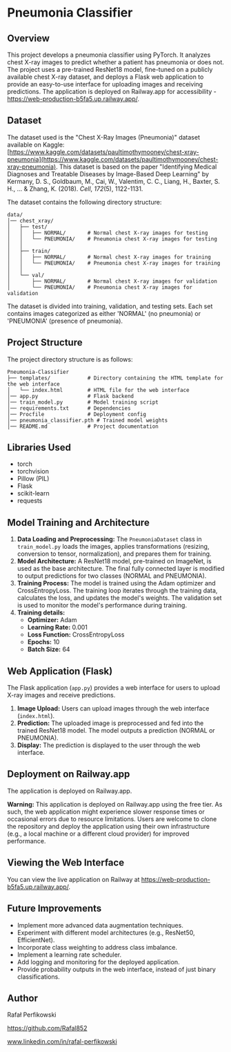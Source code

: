 # Pneumonia Classifier

## Overview

This project develops a pneumonia classifier using PyTorch.  It analyzes chest X-ray images to predict whether a patient has pneumonia or does not. The project uses a pre-trained ResNet18 model, fine-tuned on a publicly available chest X-ray dataset, and deploys a Flask web application to provide an easy-to-use interface for uploading images and receiving predictions.  The application is deployed on Railway.app for accessibility - https://web-production-b5fa5.up.railway.app/.

## Dataset

The dataset used is the "Chest X-Ray Images (Pneumonia)" dataset available on Kaggle: [https://www.kaggle.com/datasets/paultimothymooney/chest-xray-pneumonia](https://www.kaggle.com/datasets/paultimothymooney/chest-xray-pneumonia).  This dataset is based on the paper "Identifying Medical Diagnoses and Treatable Diseases by Image-Based Deep Learning" by Kermany, D. S., Goldbaum, M., Cai, W., Valentim, C. C., Liang, H., Baxter, S. H., ... & Zhang, K. (2018). *Cell*, *172*(5), 1122-1131.

The dataset contains the following directory structure:

```
data/
│── chest_xray/
│   ├── test/
│   │   ├── NORMAL/       # Normal chest X-ray images for testing
│   │   └── PNEUMONIA/    # Pneumonia chest X-ray images for testing
│   │
│   ├── train/
│   │   ├── NORMAL/       # Normal chest X-ray images for training
│   │   └── PNEUMONIA/    # Pneumonia chest X-ray images for training
│   │
│   └── val/
│       ├── NORMAL/       # Normal chest X-ray images for validation
│       └── PNEUMONIA/    # Pneumonia chest X-ray images for validation

```


The dataset is divided into training, validation, and testing sets. Each set contains images categorized as either 'NORMAL' (no pneumonia) or 'PNEUMONIA' (presence of pneumonia).

## Project Structure

The project directory structure is as follows:
```
Pneumonia-Classifier
├── templates/            # Directory containing the HTML template for the web interface
│   └── index.html        # HTML file for the web interface
│── app.py                # Flask backend
│── train_model.py        # Model training script
│── requirements.txt      # Dependencies
│── Procfile              # Deployment config
│── pneumonia_classifier.pth # Trained model weights
│── README.md             # Project documentation

```



## Libraries Used

- torch
- torchvision
- Pillow (PIL)
- Flask
- scikit-learn
- requests

## Model Training and Architecture

1.  **Data Loading and Preprocessing:** The `PneumoniaDataset` class in `train_model.py` loads the images, applies transformations (resizing, conversion to tensor, normalization), and prepares them for training.
2.  **Model Architecture:** A ResNet18 model, pre-trained on ImageNet, is used as the base architecture. The final fully connected layer is modified to output predictions for two classes (NORMAL and PNEUMONIA).
3.  **Training Process:** The model is trained using the Adam optimizer and CrossEntropyLoss. The training loop iterates through the training data, calculates the loss, and updates the model's weights. The validation set is used to monitor the model's performance during training.
4.  **Training details:**
    *   **Optimizer:** Adam
    *   **Learning Rate:** 0.001
    *   **Loss Function:** CrossEntropyLoss
    *   **Epochs:** 10
    *   **Batch Size:** 64

## Web Application (Flask)

The Flask application (`app.py`) provides a web interface for users to upload X-ray images and receive predictions.

1.  **Image Upload:** Users can upload images through the web interface (`index.html`).
2.  **Prediction:** The uploaded image is preprocessed and fed into the trained ResNet18 model. The model outputs a prediction (NORMAL or PNEUMONIA).
3.  **Display:** The prediction is displayed to the user through the web interface.

## Deployment on Railway.app

The application is deployed on Railway.app.

**Warning:** This application is deployed on Railway.app using the free tier. As such, the web application might experience slower response times or occasional errors due to resource limitations. Users are welcome to clone the repository and deploy the application using their own infrastructure (e.g., a local machine or a different cloud provider) for improved performance.


## Viewing the Web Interface

You can view the live application on Railway at https://web-production-b5fa5.up.railway.app/.

## Future Improvements

*   Implement more advanced data augmentation techniques.
*   Experiment with different model architectures (e.g., ResNet50, EfficientNet).
*   Incorporate class weighting to address class imbalance.
*   Implement a learning rate scheduler.
*   Add logging and monitoring for the deployed application.
*   Provide probability outputs in the web interface, instead of just binary classifications.

## Author

Rafał Perfikowski

https://github.com/Rafal852

www.linkedin.com/in/rafal-perfikowski

